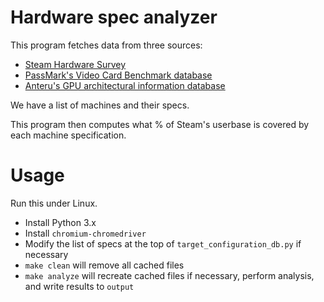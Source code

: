 # Hardware spec analyzer

This program fetches data from three sources:

- [Steam Hardware Survey](https://github.com/jdegene/steamHWsurvey)
- [PassMark's Video Card Benchmark database](https://www.videocardbenchmark.net/)
- [Anteru's GPU architectural information database](https://db.thegpu.guru/)

We have a list of machines and their specs.

This program then computes what % of Steam's userbase is covered by each machine specification.

# Usage

Run this under Linux.

- Install Python 3.x
- Install `chromium-chromedriver`
- Modify the list of specs at the top of `target_configuration_db.py` if necessary
- `make clean` will remove all cached files
- `make analyze` will recreate cached files if necessary, perform analysis, and write results to `output`
